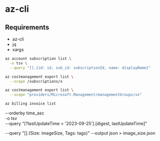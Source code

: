 # az-cli

## Requirements

* az-cli
* jq
* xargs


```bash
az account subscription list \
  -o tsv \
  --query "[].{id: id, sub_id: subscriptionId, name: displayName}"

az costmanagement export list \
  --scope /subscriptions/x

az costmanagement export list \
  --scope "providers/Microsoft.Management/managementGroups/xx"

az billing invoice list

```
  --orderby time_asc \
  -o tsv \
  --query "[?lastUpdateTime < '2023-09-25'].[digest, lastUpdateTime]"

--query "[].{Size: imageSize, Tags: tags}" --output json > image_size.json
